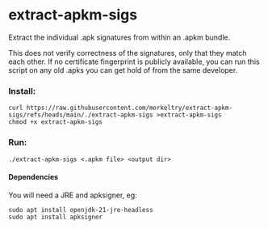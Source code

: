 # extract-apkm-sigs
Extract the individual .apk signatures from within an .apkm bundle.

This does not verify correctness of the signatures, only that they match each other.
If no certificate fingerprint is publicly available, you can run this script on any old .apks you can get hold of from the same developer.

### Install:
```
curl https://raw.githubusercontent.com/morkeltry/extract-apkm-sigs/refs/heads/main/./extract-apkm-sigs >extract-apkm-sigs
chmod +x extract-apkm-sigs
```

### Run:
`./extract-apkm-sigs <.apkm file> <output dir>`

#### Dependencies
You will need a JRE and apksigner, eg:
```
sudo apt install openjdk-21-jre-headless
sudo apt install apksigner
```


